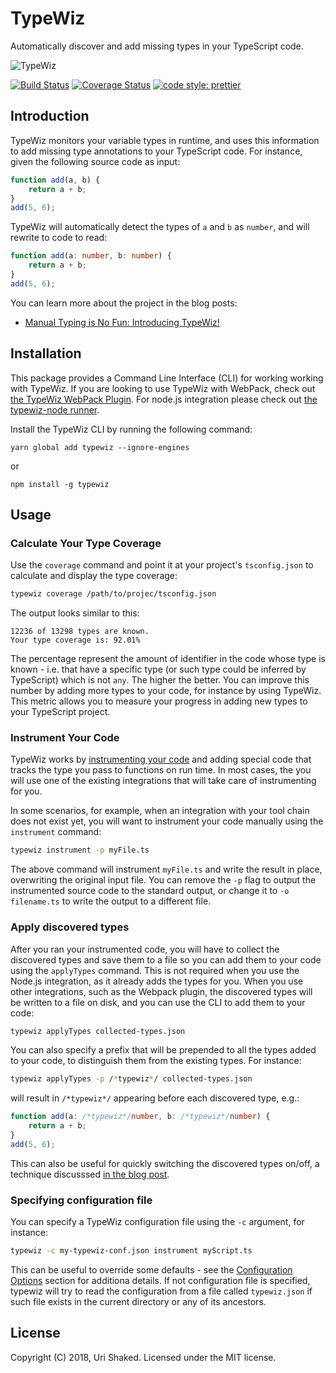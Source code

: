 # TypeWiz
Automatically discover and add missing types in your TypeScript code.

<img src="https://github.com/urish/typewiz/blob/master/assets/typewiz.png?raw=true" alt="TypeWiz"/>

[![Build Status](https://travis-ci.org/urish/typewiz.png?branch=master)](https://travis-ci.org/urish/typewiz)
[![Coverage Status](https://coveralls.io/repos/github/urish/typewiz/badge.svg?branch=master)](https://coveralls.io/github/urish/typewiz?branch=master)
[![code style: prettier](https://img.shields.io/badge/code_style-prettier-ff69b4.svg?style=flat-square)](https://github.com/prettier/prettier)

## Introduction

TypeWiz monitors your variable types in runtime, and uses this information to add missing type annotations to your
TypeScript code. For instance, given the following source code as input:

```typescript
function add(a, b) {
    return a + b;
}
add(5, 6);
```

TypeWiz will automatically detect the types of `a` and `b` as `number`, and will rewrite to code to read:

```typescript
function add(a: number, b: number) {
    return a + b;
}
add(5, 6);
```

You can learn more about the project in the blog posts:

* [Manual Typing is No Fun: Introducing TypeWiz!](https://medium.com/@urish/manual-typing-is-no-fun-introducing-typewiz-58e3e8813f4c)

## Installation

This package provides a Command Line Interface (CLI) for working working with TypeWiz. If you are looking to use TypeWiz with WebPack, check out [the TypeWiz WebPack Plugin](https://www.npmjs.com/package/typewiz-webpack). For node.js integration please check out [the typewiz-node runner](https://www.npmjs.com/package/typewiz-node).

Install the TypeWiz CLI by running the following command:

    yarn global add typewiz --ignore-engines

or

    npm install -g typewiz

## Usage

### Calculate Your Type Coverage

Use the `coverage` command and point it at your project's `tsconfig.json` to calculate and display the type coverage:

```bash
typewiz coverage /path/to/projec/tsconfig.json
```

The output looks similar to this:

```
12236 of 13298 types are known.
Your type coverage is: 92.01%
```

The percentage represent the amount of identifier in the code whose type is known - i.e. that have a specific type (or such type could be inferred by TypeScript) which is not `any`. The higher the better. You can improve this number by adding more types to your code, for instance by using TypeWiz. This metric allows you to measure your progress in adding new types to your TypeScript project.

### Instrument Your Code 

TypeWiz works by [instrumenting your code](https://medium.com/@urish/diving-into-the-internals-of-typescript-how-i-built-typewiz-d273bbef3565) and adding special code that tracks the type you pass to functions on run time. In most cases, the you will use one of the existing integrations that will take care of instrumenting for you. 

In some scenarios, for example, when an integration with your tool chain does not exist yet, you will want to instrument your code manually using the `instrument` command:

```bash
typewiz instrument -p myFile.ts
```

The above command will instrument `myFile.ts` and write the result in place, overwriting the original input file. You can remove the `-p` flag to output the instrumented source code to the standard output, or change it to `-o filename.ts` to write the output to a different file.

### Apply discovered types

After you ran your instrumented code, you will have to collect the discovered types and save them to a file so you can add them to your code using the `applyTypes` command. This is not required when you use the Node.js integration, as it already adds the types for you. When you use other integrations, such as the Webpack plugin, the discovered types will be written to a file on disk, and you can use the CLI to add them to your code:

```bash
typewiz applyTypes collected-types.json
```

You can also specify a prefix that will be prepended to all the types added to your code, to distinguish them
from the existing types. For instance:

```bash
typewiz applyTypes -p /*typewiz*/ collected-types.json
```

will result in `/*typewiz*/` appearing before each discovered type, e.g.:

```typescript
function add(a: /*typewiz*/number, b: /*typewiz*/number) {
    return a + b;
}
add(5, 6);
```

This can also be useful for quickly switching the discovered types on/off, a technique discusssed [in the blog post](https://medium.com/@urish/manual-typing-is-no-fun-introducing-typewiz-58e3e8813f4c#adaa).

### Specifying configuration file

You can specify a TypeWiz configuration file using the `-c` argument, for instance:

```bash
typewiz -c my-typewiz-conf.json instrument myScript.ts
```

This can be useful to override some defaults - see the [Configuration Options](https://github.com/urish/typewiz/blob/master/README.md#configuration-options) section for additiona details. If not configuration file is specified, typewiz will try to read the configuration from a file called `typewiz.json` if such file exists in the current directory or any of its ancestors.

## License

Copyright (C) 2018, Uri Shaked. Licensed under the MIT license.

